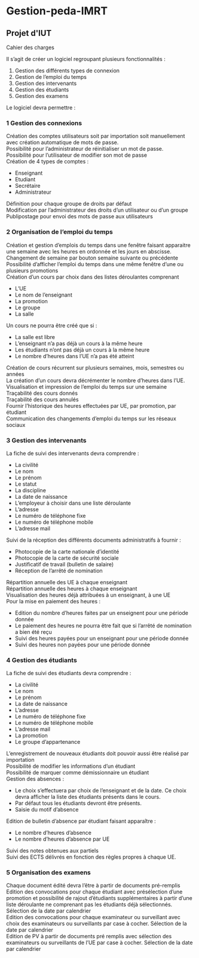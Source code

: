 # Gestion-peda-IMRT

## Projet d'IUT

Cahier des charges

Il s’agit de créer un logiciel regroupant plusieurs fonctionnalités :  

1. Gestion des différents types de connexion  
2. Gestion de l’emploi du temps  
3. Gestion des intervenants  
4. Gestion des étudiants  
5. Gestion des examens  


Le logiciel devra permettre :  


### 1 Gestion des connexions 

Création des comptes utilisateurs soit par importation soit manuellement avec création automatique de mots de passe.  
Possibilité pour l’administrateur de réinitialiser un mot de passe.  
Possibilité pour l’utilisateur de modifier son mot de passe  
Création de 4 types de comptes :  
  * Enseignant  
  * Etudiant  
  * Secrétaire  
  * Administrateur  
  
Définition pour chaque groupe de droits par défaut  
Modification par l’administrateur des droits d’un utilisateur ou d’un groupe  
Publipostage pour envoi des mots de passe aux utilisateurs  


### 2 Organisation de l’emploi du temps

Création et gestion d’emplois du temps dans une fenêtre faisant apparaitre une semaine avec les heures en ordonnée et les jours en abscisse.  
Changement de semaine par bouton semaine suivante ou précédente  
Possibilité d’afficher l’emploi du temps dans une même fenêtre d’une ou plusieurs promotions  
Création d’un cours par choix dans des listes déroulantes comprenant  
  * L’UE  
  * Le nom de l’enseignant  
  * La promotion  
  * Le groupe  
  * La salle  
  
Un cours ne pourra être créé que si :  
  * La salle est libre  
  * L’enseignant n’a pas déjà un cours à la même heure  
  * Les étudiants n’ont pas déjà un cours à la même heure  
  * Le nombre d’heures dans l’UE n’a pas été atteint  
  
Création de cours récurrent sur plusieurs semaines, mois, semestres ou années  
La création d’un cours devra décrémenter le nombre d’heures dans l’UE.  
Visualisation et impression de l’emploi du temps sur une semaine  
Traçabilité des cours donnés  
Traçabilité des cours annulés  
Fournir l’historique des heures effectuées par UE, par promotion, par étudiant  
Communication des changements d’emploi du temps sur les réseaux sociaux  


### 3 Gestion des intervenants

La fiche de suivi des intervenants devra comprendre :  
  * La civilité  
  * Le nom  
  * Le prénom  
  * Le statut  
  * La discipline  
  * La date de naissance  
  * L’employeur à choisir dans une liste déroulante  
  * L’adresse  
  * Le numéro de téléphone fixe  
  * Le numéro de téléphone mobile  
  * L’adresse mail  

Suivi de la réception des différents documents administratifs à fournir :  
  * Photocopie de la carte nationale d’identité  
  * Photocopie de la carte de sécurité sociale  
  * Justificatif de travail (bulletin de salaire)  
  * Réception de l’arrêté de nomination  
  
Répartition annuelle des UE à chaque enseignant  
Répartition annuelle des heures à chaque enseignant  
Visualisation des heures déjà attribuées à un enseignant, à une UE  
Pour la mise en paiement des heures :  
  * Edition du nombre d’heures faites par un enseignent pour une période donnée  
  * Le paiement des heures ne pourra être fait que si l’arrêté de nomination a bien été reçu  
  * Suivi des heures payées pour un enseignant pour une période donnée  
  * Suivi des heures non payées pour une période donnée  


### 4 Gestion des étudiants

La fiche de suivi des étudiants devra comprendre :  
  * La civilité  
  * Le nom  
  * Le prénom  
  * La date de naissance  
  * L’adresse  
  * Le numéro de téléphone fixe  
  * Le numéro de téléphone mobile  
  * L’adresse mail  
  * La promotion  
  * Le groupe d’appartenance  
  
L’enregistrement de nouveaux étudiants doit pouvoir aussi être réalisé par importation  
Possibilité de modifier les informations d’un étudiant  
Possibilité de marquer comme démissionnaire un étudiant  
Gestion des absences :  
  * Le choix s’effectuera par choix de l’enseignant et de la date. Ce choix devra afficher la liste des étudiants présents dans le cours.  
  * Par défaut tous les étudiants devront être présents.  
  * Saisie du motif d’absence  
  
Edition de bulletin d’absence par étudiant faisant apparaître :  
  * Le nombre d’heures d’absence  
  * Le nombre d’heures d’absence par UE  
  
Suivi des notes obtenues aux partiels  
Suivi des ECTS délivrés en fonction des règles propres à chaque UE.  


### 5 Organisation des examens

Chaque document édité devra l’être à partir de documents pré-remplis  
Edition des convocations pour chaque étudiant avec présélection d’une promotion et possibilité de rajout d’étudiants supplémentaires à partir d’une liste déroulante ne comprenant pas les étudiants déjà sélectionnés. Sélection de la date par calendrier  
Edition des convocations pour chaque examinateur ou surveillant avec choix des examinateurs ou surveillants par case à cocher. Sélection de la date par calendrier  
Edition de PV à partir de documents pré remplis avec sélection des examinateurs ou surveillants de l’UE par case à cocher. Sélection de la date par calendrier  
